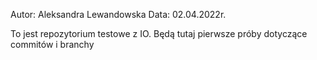 Autor: Aleksandra Lewandowska
Data: 02.04.2022r.

To jest repozytorium testowe z IO.
Będą tutaj pierwsze próby dotyczące commitów i branchy

